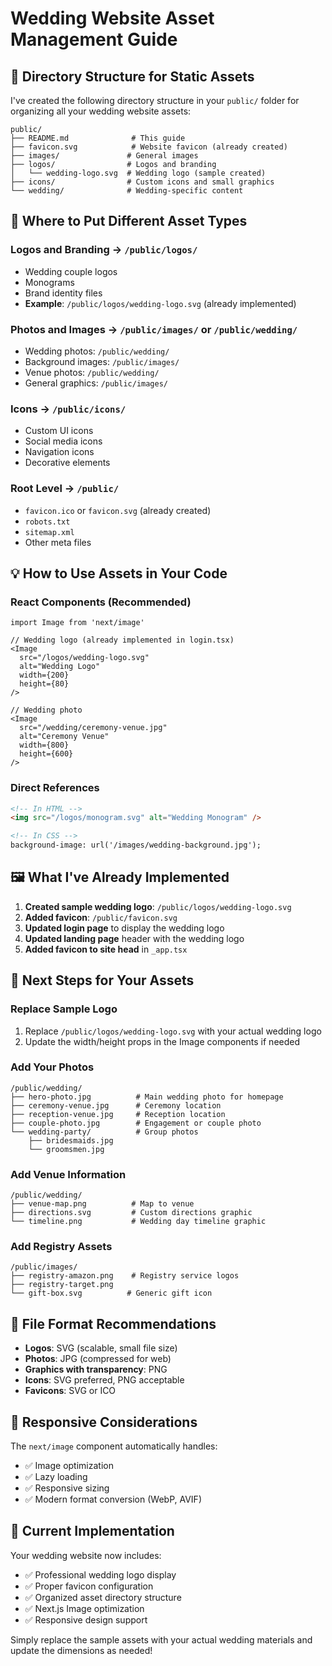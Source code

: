 # Wedding Website Asset Management Guide

## 📁 Directory Structure for Static Assets

I've created the following directory structure in your `public/` folder for organizing all your wedding website assets:

```
public/
├── README.md              # This guide
├── favicon.svg            # Website favicon (already created)
├── images/               # General images
├── logos/                # Logos and branding
│   └── wedding-logo.svg  # Wedding logo (sample created)
├── icons/                # Custom icons and small graphics
└── wedding/              # Wedding-specific content
```

## 🎯 Where to Put Different Asset Types

### **Logos and Branding** → `/public/logos/`
- Wedding couple logos
- Monograms
- Brand identity files
- **Example**: `/public/logos/wedding-logo.svg` (already implemented)

### **Photos and Images** → `/public/images/` or `/public/wedding/`
- Wedding photos: `/public/wedding/`
- Background images: `/public/images/`
- Venue photos: `/public/wedding/`
- General graphics: `/public/images/`

### **Icons** → `/public/icons/`
- Custom UI icons
- Social media icons
- Navigation icons
- Decorative elements

### **Root Level** → `/public/`
- `favicon.ico` or `favicon.svg` (already created)
- `robots.txt`
- `sitemap.xml`
- Other meta files

## 💡 How to Use Assets in Your Code

### **React Components (Recommended)**
```tsx
import Image from 'next/image'

// Wedding logo (already implemented in login.tsx)
<Image 
  src="/logos/wedding-logo.svg" 
  alt="Wedding Logo" 
  width={200} 
  height={80} 
/>

// Wedding photo
<Image 
  src="/wedding/ceremony-venue.jpg" 
  alt="Ceremony Venue" 
  width={800} 
  height={600} 
/>
```

### **Direct References**
```html
<!-- In HTML -->
<img src="/logos/monogram.svg" alt="Wedding Monogram" />

<!-- In CSS -->
background-image: url('/images/wedding-background.jpg');
```

## 🖼️ What I've Already Implemented

1. **Created sample wedding logo**: `/public/logos/wedding-logo.svg`
2. **Added favicon**: `/public/favicon.svg`
3. **Updated login page** to display the wedding logo
4. **Updated landing page** header with the wedding logo
5. **Added favicon to site head** in `_app.tsx`

## 📝 Next Steps for Your Assets

### **Replace Sample Logo**
1. Replace `/public/logos/wedding-logo.svg` with your actual wedding logo
2. Update the width/height props in the Image components if needed

### **Add Your Photos**
```
/public/wedding/
├── hero-photo.jpg          # Main wedding photo for homepage
├── ceremony-venue.jpg      # Ceremony location
├── reception-venue.jpg     # Reception location
├── couple-photo.jpg        # Engagement or couple photo
└── wedding-party/          # Group photos
    ├── bridesmaids.jpg
    └── groomsmen.jpg
```

### **Add Venue Information**
```
/public/wedding/
├── venue-map.png          # Map to venue
├── directions.svg         # Custom directions graphic
└── timeline.png           # Wedding day timeline graphic
```

### **Add Registry Assets**
```
/public/images/
├── registry-amazon.png    # Registry service logos
├── registry-target.png
└── gift-box.svg          # Generic gift icon
```

## 🎨 File Format Recommendations

- **Logos**: SVG (scalable, small file size)
- **Photos**: JPG (compressed for web)
- **Graphics with transparency**: PNG
- **Icons**: SVG preferred, PNG acceptable
- **Favicons**: SVG or ICO

## 📱 Responsive Considerations

The `next/image` component automatically handles:
- ✅ Image optimization
- ✅ Lazy loading
- ✅ Responsive sizing
- ✅ Modern format conversion (WebP, AVIF)

## 🔧 Current Implementation

Your wedding website now includes:
- ✅ Professional wedding logo display
- ✅ Proper favicon configuration
- ✅ Organized asset directory structure
- ✅ Next.js Image optimization
- ✅ Responsive design support

Simply replace the sample assets with your actual wedding materials and update the dimensions as needed!
